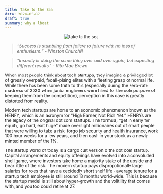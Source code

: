 ```yaml
---
title: Take to the Sea
date: 2024-05-07
draft: true
summary: why a lboat
---
```


<figure style="margin:auto; text-align:center; width: 80%;">
	<img src="https://i.gifer.com/M2E.gif" alt="take to the sea"/>
</figure>

> _“Success is stumbling from failure to failure with no loss of enthusiasm.” -  Winston Churchill_

> _"Insanity is doing the same thing over and over again, but expecting different results." - Rita Mae Brown_

When most people think about tech startups, they imagine a privileged lot of grossly overpaid, fooall-plaing elites with a fleeting grasp of normal life. While there has been some truth to this (especially during the zero-rate madness of 2020 when junior engineers were hired for the sole purpose of keeping them from the competition), perception in this case is greatly distorted from reality. 

Modern tech startups are home to an economic phenomenon known as the HENRY, which is an acronym for “High Earner, Not Rich Yet.” HENRYs are the legacy of the original dot com startups. The formula, “get in early for equity, go hard, exit huge” made overnight millionaires out of smart people that were willing to take a risk; forgo job security and health insurance, work 100 hour weeks for a few years, and then cash in your stock as a newly minted member of the 1%. 

The startup world of today is a cargo cult version o the dot com startup. Capital arrangements and equity offerings have evolved into a convoluded shell game, where investors take home a majority stake of the upside and bear little of the risk. The modern startup pays dispropotionally large salaries for roles that have a decidedly short shelf life - average tenure for a startup tech employee is still around 18 months world-wide. This is because the startup model is still about hyper-growth and the volitility that comes with, and you too could retire at 27. 


<!--stackedit_data:
eyJoaXN0b3J5IjpbNzM5MzA2NTQxLC0xMTI0MDk3MzkwLDg1MD
MxNjg1NSwtMTIxNTk1MjU5OSwxMzE1NzM4MjMyLDc1MTc5MjE1
NiwtMTkxODE4NDM1MSw4NzE0MDA1MiwxMjQ3NDU1MDU3LDIwMD
c2MjkxODMsLTEzNjE2MTIzMDQsMTg2MDY3MjYwN119
-->